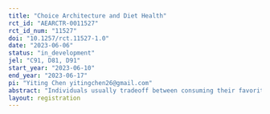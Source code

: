 ```yaml
---
title: "Choice Architecture and Diet Health"
rct_id: "AEARCTR-0011527"
rct_id_num: "11527"
doi: "10.1257/rct.11527-1.0"
date: "2023-06-06"
status: "in_development"
jel: "C91, D81, D91"
start_year: "2023-06-10"
end_year: "2023-06-17"
pi: "Yiting Chen yitingchen26@gmail.com"
abstract: "Individuals usually tradeoff between consuming their favorite food and staying healthy. Diet health is a crucial determinant of many common diseases including obesity, diabetes, hypertension, and so on. Governments around the world have invested substantial resources to improve individuals’ dietary habits, but the consequences are far from satisfactory. An established literature has proposed different methods to influence individual decisions that involve the self-control problem such as smoking. However, systematic comparisons among different methods are insufficient, especially in the domain of diet healthiness. This project aims at investigating the effect of different incentives or choice architectures on individuals’ food choices in terms of diet healthiness. In our experiment, subjects are given lists of 20 items of food—10 fruits and 10 snacks—and are asked to select 10 items to receive. We randomly assign subjects into eight conditions: one condition as the baseline, one condition using the classical method of financial incentives, and six conditions using methods of choice architecture, with variations in the provision of calorie information, availability of the half portion option, default, recommendation, and bundle, and the presentation order of food. We are mainly interested in comparisons among these eight conditions in outcomes including individuals’ willingness to consume fruits, nutrition in the selected basket, and decision process. "
layout: registration
---
```


